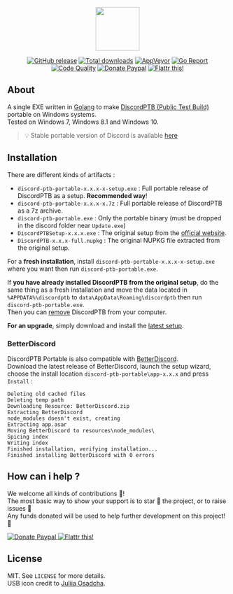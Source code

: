 <p align="center"><a href="https://github.com/crazy-max/discord-ptb-portable" target="_blank"><img width="100" src="https://github.com/crazy-max/discord-ptb-portable/blob/master/res/logo.png"></a></p>

<p align="center">
  <a href="https://github.com/crazy-max/discord-ptb-portable/releases/latest"><img src="https://img.shields.io/github/release/crazy-max/discord-ptb-portable.svg?style=flat-square" alt="GitHub release"></a>
  <a href="https://github.com/crazy-max/discord-ptb-portable/releases/latest"><img src="https://img.shields.io/github/downloads/crazy-max/discord-ptb-portable/total.svg?style=flat-square" alt="Total downloads"></a>
  <a href="https://ci.appveyor.com/project/crazy-max/discord-ptb-portable"><img src="https://img.shields.io/appveyor/ci/crazy-max/discord-ptb-portable.svg?style=flat-square" alt="AppVeyor"></a>
  <a href="https://goreportcard.com/report/github.com/crazy-max/discord-ptb-portable"><img src="https://goreportcard.com/badge/github.com/crazy-max/discord-ptb-portable?style=flat-square" alt="Go Report"></a>
  <a href="https://www.codacy.com/app/crazy-max/discord-ptb-portable"><img src="https://img.shields.io/codacy/grade/8556c9e756164889b0307dbc7282ef0a.svg?style=flat-square" alt="Code Quality"></a>
  <a href="https://www.paypal.com/cgi-bin/webscr?cmd=_s-xclick&hosted_button_id=WZGHQ5P7CZFLA"><img src="https://img.shields.io/badge/donate-paypal-blue.svg?style=flat-square" alt="Donate Paypal"></a>
  <a href="https://flattr.com/submit/auto?user_id=crazymax&url=https://github.com/crazy-max/discord-ptb-portable"><img src="https://img.shields.io/badge/flattr-this-green.svg?style=flat-square" alt="Flattr this!"></a>
</p>

## About

A single EXE written in [Golang](https://golang.org/) to make [DiscordPTB (Public Test Build)](https://discordapp.com) portable on Windows systems.<br />
Tested on Windows 7, Windows 8.1 and Windows 10.

> 💡 Stable portable version of Discord is available [here](https://github.com/crazy-max/discord-portable)

## Installation

There are different kinds of artifacts :

* `discord-ptb-portable-x.x.x-x-setup.exe` : Full portable release of DiscordPTB as a setup. **Recommended way**!
* `discord-ptb-portable-x.x.x-x.7z` : Full portable release of DiscordPTB as a 7z archive.
* `discord-ptb-portable.exe` : Only the portable binary (must be dropped in the discord folder near `Update.exe`)
* `DiscordPTBSetup-x.x.x.exe` : The original setup from the [official website](https://discordapp.com/download).
* `DiscordPTB-x.x.x-full.nupkg` : The original NUPKG file extracted from the original setup.

For a **fresh installation**, install `discord-ptb-portable-x.x.x-x-setup.exe` where you want then run `discord-ptb-portable.exe`.

If **you have already installed DiscordPTB from the original setup**, do the same thing as a fresh installation and move the data located in `%APPDATA%\discordptb` to `data\AppData\Roaming\discordptb` then run `discord-ptb-portable.exe`.<br />
Then you can [remove](https://support.microsoft.com/en-us/instantanswers/ce7ba88b-4e95-4354-b807-35732db36c4d/repair-or-remove-programs) DiscordPTB from your computer.

**For an upgrade**, simply download and install the [latest setup](https://github.com/crazy-max/discord-ptb-portable/releases/latest).

### BetterDiscord

DiscordPTB Portable is also compatible with [BetterDiscord](https://betterdiscord.net).<br />
Download the latest release of BetterDiscord, launch the setup wizard, choose the install location `discord-ptb-portable\app-x.x.x` and press `Install` :

```
Deleting old cached files
Deleting temp path
Downloading Resource: BetterDiscord.zip
Extracting BetterDiscord
node_modules doesn't exist, creating
Extracting app.asar
Moving BetterDiscord to resources\node_modules\
Spicing index
Writing index
Finished installation, verifying installation...
Finished installing BetterDiscord with 0 errors
```

## How can i help ?

We welcome all kinds of contributions :raised_hands:!<br />
The most basic way to show your support is to star :star2: the project, or to raise issues :speech_balloon:<br />
Any funds donated will be used to help further development on this project! :gift_heart:

<p>
  <a href="https://www.paypal.com/cgi-bin/webscr?cmd=_s-xclick&hosted_button_id=WZGHQ5P7CZFLA">
    <img src="https://github.com/crazy-max/discord-ptb-portable/blob/master/res/paypal.png" alt="Donate Paypal">
  </a>
  <a href="https://flattr.com/submit/auto?user_id=crazymax&url=https://github.com/crazy-max/discord-ptb-portable">
    <img src="https://github.com/crazy-max/discord-ptb-portable/blob/master/res/flattr.png" alt="Flattr this!">
  </a>
</p>

## License

MIT. See `LICENSE` for more details.<br />
USB icon credit to [Juliia Osadcha](https://www.iconfinder.com/Juliia_Os).
